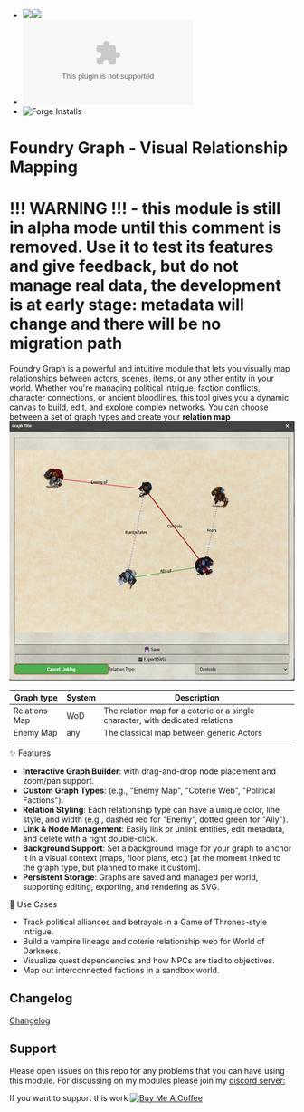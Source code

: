 - ![](https://img.shields.io/badge/Foundry-v12-informational)![](https://img.shields.io/badge/Foundry-v13-informational)
- ![Latest Release Download Count](https://img.shields.io/github/downloads/gioppoluca/foundry-graph/latest/module.zip)
- ![Forge Installs](https://img.shields.io/badge/dynamic/json?label=Forge%20Installs&query=package.installs&suffix=%25&url=https%3A%2F%2Fforge-vtt.com%2Fapi%2Fbazaar%2Fpackage%2Ffoundry-graph&colorB=4aa94a)

# Foundry Graph - Visual Relationship Mapping

# !!! WARNING !!! - this module is still in alpha mode until this comment is removed.  Use it to test its features and give feedback, but do not manage real data, the development is at early stage: metadata will change and there will be no migration path

Foundry Graph is a powerful and intuitive module that lets you visually map relationships between actors, scenes, items, or any other entity in your world. Whether you're managing political intrigue, faction conflicts, character connections, or ancient bloodlines, this tool gives you a dynamic canvas to build, edit, and explore complex networks.
You can choose between a set of graph types and create your **relation map**
![graph example](doc/graph_example.png)

| Graph type     | System    | Description                                                                          |
| ----------------- | ------------ | ------------------------------------------------------------------------------ |
| Relations Map     | WoD   | The relation map for a coterie or a single character, with dedicated relations   |
| Enemy Map     | any   | The classical map between generic Actors  |



✨ Features
- **Interactive Graph Builder**: with drag-and-drop node placement and zoom/pan support.
- **Custom Graph Types**: (e.g., "Enemy Map", "Coterie Web", "Political Factions").
- **Relation Styling**: Each relationship type can have a unique color, line style, and width (e.g., dashed red for "Enemy", dotted green for "Ally").
- **Link & Node Management**: Easily link or unlink entities, edit metadata, and delete with a right double-click.
- **Background Support**: Set a background image for your graph to anchor it in a visual context (maps, floor plans, etc.) [at the moment linked to the graph type, but planned to make it custom].
- **Persistent Storage**: Graphs are saved and managed per world, supporting editing, exporting, and rendering as SVG.

🧩 Use Cases
- Track political alliances and betrayals in a Game of Thrones-style intrigue.
- Build a vampire lineage and coterie relationship web for World of Darkness.
- Visualize quest dependencies and how NPCs are tied to objectives.
- Map out interconnected factions in a sandbox world.

## Changelog

[Changelog](CHANGELOG.md)

## Support

Please open issues on this repo for any problems that you can have using this module.
For discussing on my modules please join my [discord server:](https://discord.gg/FgKtjFRn3e)

If you want to support this work
<a href="https://www.buymeacoffee.com/lucagioppo" target="_blank"><img src="https://cdn.buymeacoffee.com/buttons/v2/default-yellow.png" alt="Buy Me A Coffee" style="height: 60px !important;width: 217px !important;" ></a>

